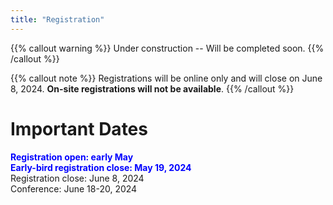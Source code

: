 ```yaml
---
title: "Registration"
---
```

{{% callout warning %}}
Under construction -- Will be completed soon.
{{% /callout %}}

{{% callout note %}}
Registrations will be online only and will close on June 8, 2024. **On-site registrations will not be available**.
{{% /callout %}}

# Important Dates
<span style=color:blue;font-weight:bold>Registration open: early May</span>  
<span style=color:blue;font-weight:bold>Early-bird registration close: May 19, 2024</span>  
Registration close: June 8, 2024  
Conference:  June 18-20, 2024  
